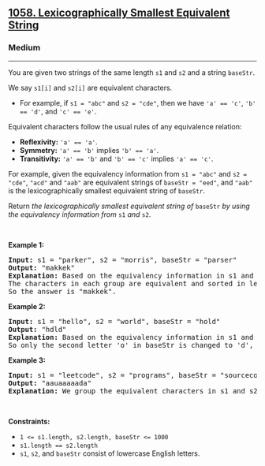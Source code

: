 <h2><a href="https://leetcode.com/problems/lexicographically-smallest-equivalent-string/">1058. Lexicographically Smallest Equivalent String</a></h2><h3>Medium</h3><hr><p>You are given two strings of the same length <code>s1</code> and <code>s2</code> and a string <code>baseStr</code>.</p>

<p>We say <code>s1[i]</code> and <code>s2[i]</code> are equivalent characters.</p>

<ul>
	<li>For example, if <code>s1 = &quot;abc&quot;</code> and <code>s2 = &quot;cde&quot;</code>, then we have <code>&#39;a&#39; == &#39;c&#39;</code>, <code>&#39;b&#39; == &#39;d&#39;</code>, and <code>&#39;c&#39; == &#39;e&#39;</code>.</li>
</ul>

<p>Equivalent characters follow the usual rules of any equivalence relation:</p>

<ul>
	<li><strong>Reflexivity:</strong> <code>&#39;a&#39; == &#39;a&#39;</code>.</li>
	<li><strong>Symmetry:</strong> <code>&#39;a&#39; == &#39;b&#39;</code> implies <code>&#39;b&#39; == &#39;a&#39;</code>.</li>
	<li><strong>Transitivity:</strong> <code>&#39;a&#39; == &#39;b&#39;</code> and <code>&#39;b&#39; == &#39;c&#39;</code> implies <code>&#39;a&#39; == &#39;c&#39;</code>.</li>
</ul>

<p>For example, given the equivalency information from <code>s1 = &quot;abc&quot;</code> and <code>s2 = &quot;cde&quot;</code>, <code>&quot;acd&quot;</code> and <code>&quot;aab&quot;</code> are equivalent strings of <code>baseStr = &quot;eed&quot;</code>, and <code>&quot;aab&quot;</code> is the lexicographically smallest equivalent string of <code>baseStr</code>.</p>

<p>Return <em>the lexicographically smallest equivalent string of </em><code>baseStr</code><em> by using the equivalency information from </em><code>s1</code><em> and </em><code>s2</code>.</p>

<p>&nbsp;</p>
<p><strong class="example">Example 1:</strong></p>

<pre>
<strong>Input:</strong> s1 = &quot;parker&quot;, s2 = &quot;morris&quot;, baseStr = &quot;parser&quot;
<strong>Output:</strong> &quot;makkek&quot;
<strong>Explanation:</strong> Based on the equivalency information in s1 and s2, we can group their characters as [m,p], [a,o], [k,r,s], [e,i].
The characters in each group are equivalent and sorted in lexicographical order.
So the answer is &quot;makkek&quot;.
</pre>

<p><strong class="example">Example 2:</strong></p>

<pre>
<strong>Input:</strong> s1 = &quot;hello&quot;, s2 = &quot;world&quot;, baseStr = &quot;hold&quot;
<strong>Output:</strong> &quot;hdld&quot;
<strong>Explanation: </strong>Based on the equivalency information in s1 and s2, we can group their characters as [h,w], [d,e,o], [l,r].
So only the second letter &#39;o&#39; in baseStr is changed to &#39;d&#39;, the answer is &quot;hdld&quot;.
</pre>

<p><strong class="example">Example 3:</strong></p>

<pre>
<strong>Input:</strong> s1 = &quot;leetcode&quot;, s2 = &quot;programs&quot;, baseStr = &quot;sourcecode&quot;
<strong>Output:</strong> &quot;aauaaaaada&quot;
<strong>Explanation:</strong> We group the equivalent characters in s1 and s2 as [a,o,e,r,s,c], [l,p], [g,t] and [d,m], thus all letters in baseStr except &#39;u&#39; and &#39;d&#39; are transformed to &#39;a&#39;, the answer is &quot;aauaaaaada&quot;.
</pre>

<p>&nbsp;</p>
<p><strong>Constraints:</strong></p>

<ul>
	<li><code>1 &lt;= s1.length, s2.length, baseStr &lt;= 1000</code></li>
	<li><code>s1.length == s2.length</code></li>
	<li><code>s1</code>, <code>s2</code>, and <code>baseStr</code> consist of lowercase English letters.</li>
</ul>

